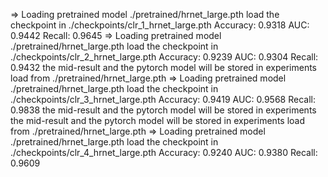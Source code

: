 => Loading pretrained model ./pretrained/hrnet_large.pth
load the checkpoint in ./checkpoints/clr_1_hrnet_large.pth
Accuracy: 0.9318
AUC: 0.9442
Recall: 0.9645
=> Loading pretrained model ./pretrained/hrnet_large.pth
load the checkpoint in ./checkpoints/clr_2_hrnet_large.pth
Accuracy: 0.9239
AUC: 0.9304
Recall: 0.9432
the mid-result and the pytorch model will be stored in experiments
load from ./pretrained/hrnet_large.pth
=> Loading pretrained model ./pretrained/hrnet_large.pth
load the checkpoint in ./checkpoints/clr_3_hrnet_large.pth
Accuracy: 0.9419
AUC: 0.9568
Recall: 0.9838
the mid-result and the pytorch model will be stored in experiments
the mid-result and the pytorch model will be stored in experiments
load from ./pretrained/hrnet_large.pth
=> Loading pretrained model ./pretrained/hrnet_large.pth
load the checkpoint in ./checkpoints/clr_4_hrnet_large.pth
Accuracy: 0.9240
AUC: 0.9380
Recall: 0.9609
